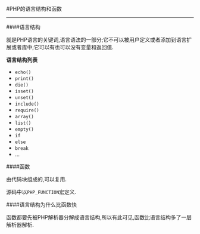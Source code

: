 #PHP的语言结构和函数

----

####语言结构

就是PHP语言的关键词,语言语法的一部分;它不可以被用户定义或者添加到语言扩展或者库中;它可以有也可以没有变量和返回值.

**语言结构列表**

* `echo()`
* `print()`
* `die()`
* `isset()`
* `unset()`
* `include()`
* `require()`
* `array()`
* `list()`
* `empty()`
* `if`
* `else`
* `break`
* ...

####函数

由代码块组成的,可以复用.

源码中以`PHP_FUNCTION`宏定义.

####语言结构为什么比函数快

函数都要先被PHP解析器分解成语言结构,所以有此可见,函数比语言结构多了一层解析器解析.
